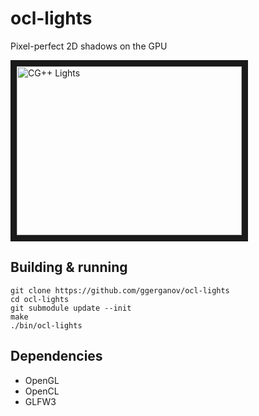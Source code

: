 # ocl-lights
Pixel-perfect 2D shadows on the GPU

<a href="http://www.youtube.com/watch?feature=player_embedded&v=m67TR-vd6lE" target="_blank"><img src="http://img.youtube.com/vi/m67TR-vd6lE/0.jpg" alt="CG++ Lights" width="360" height="270" border="10" /></a>

## Building & running

    git clone https://github.com/ggerganov/ocl-lights
    cd ocl-lights
    git submodule update --init
    make
    ./bin/ocl-lights
   
## Dependencies

- OpenGL
- OpenCL
- GLFW3
